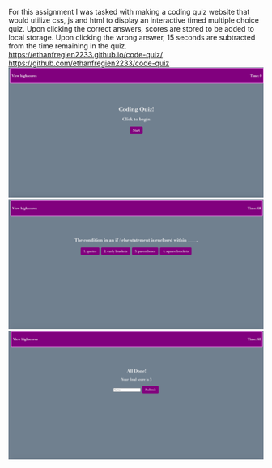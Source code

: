 For this assignment I was tasked with making a coding quiz website that would utilize css, js and html to display an interactive timed multiple choice quiz. Upon clicking the correct answers, scores are stored to be added to local storage. Upon clicking the wrong answer, 15 seconds are subtracted from the time remaining in the quiz.
https://ethanfregien2233.github.io/code-quiz/
https://github.com/ethanfregien2233/code-quiz
<img src="./assets/scrn1.jpg" />
<img src="./assets/scrn2.jpg" />
<img src="./assets/scrn3.jpg" />